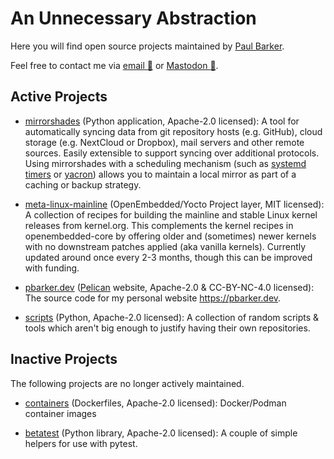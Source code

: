 <!--
Copyright (C) 2023 Paul Barker
SPDX-License-Identifier: CC-BY-4.0
-->

# An Unnecessary Abstraction

Here you will find open source projects maintained by
[Paul Barker](https://pbarker.dev).

Feel free to contact me via [email :email:](mailto:paul@pbarker.dev) or
[Mastodon :elephant:](https://social.afront.org/@pbarker).

## Active Projects

* [mirrorshades](https://github.com/unnecessary-abstraction/mirrorshades)
  (Python application, Apache-2.0 licensed):
  A tool for automatically syncing data from git repository hosts (e.g.
  GitHub), cloud storage (e.g. NextCloud or Dropbox), mail servers and other
  remote sources. Easily extensible to support syncing over additional
  protocols. Using mirrorshades with a scheduling mechanism (such as
  [systemd timers](https://opensource.com/article/20/7/systemd-timers) or
  [yacron](https://pypi.org/project/yacron/)) allows you to maintain a local
  mirror as part of a caching or backup strategy.

* [meta-linux-mainline](https://github.com/unnecessary-abstraction/meta-linux-mainline)
  (OpenEmbedded/Yocto Project layer, MIT licensed):
  A collection of recipes for building the mainline and stable Linux kernel
  releases from kernel.org. This complements the kernel recipes in
  openembedded-core by offering older and (sometimes) newer kernels with no
  downstream patches applied (aka vanilla kernels). Currently updated around
  once every 2-3 months, though this can be improved with funding.

* [pbarker.dev](https://github.com/unnecessary-abstraction/pbarker.dev)
  ([Pelican](https://getpelican.com/) website, Apache-2.0 & CC-BY-NC-4.0 licensed):
  The source code for my personal website <https://pbarker.dev>.

* [scripts](https://github.com/unnecessary-abstraction/scripts)
  (Python, Apache-2.0 licensed):
  A collection of random scripts & tools which aren't big enough to justify
  having their own repositories.

## Inactive Projects

The following projects are no longer actively maintained.

* [containers](https://github.com/unnecessary-abstraction/containers)
  (Dockerfiles, Apache-2.0 licensed):
  Docker/Podman container images

* [betatest](https://github.com/unnecessary-abstraction/containers)
  (Python library, Apache-2.0 licensed):
  A couple of simple helpers for use with pytest.
